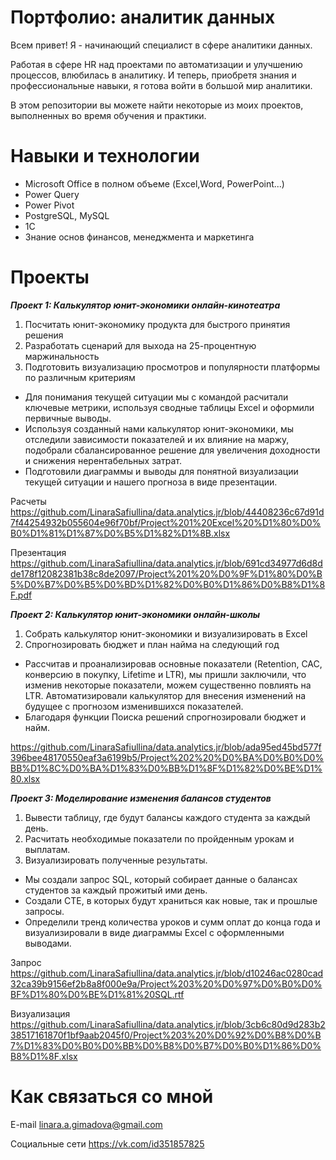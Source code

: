 # Портфолио: аналитик данных

Всем привет!
Я - начинающий специалист в  сфере аналитики данных.

Работая в сфере HR над проектами по автоматизации и улучшению процессов, влюбилась в аналитику. И теперь, приобретя знания и профессиональные навыки, я готова войти в большой мир аналитики.

В этом репозитории вы можете найти некоторые из моих проектов, выполненных во время обучения и практики. 

Навыки и технологии
=====================
- Microsoft Office в полном объеме (Excel,Word, PowerPoint...)
- Power Query 
- Power Pivot
- PostgreSQL, MySQL
- 1C
- Знание основ финансов, менеджмента и маркетинга

Проекты
=================
***Проект 1: Калькулятор юнит-экономики онлайн-кинотеатра***

1. Посчитать юнит-экономику продукта для быстрого принятия решения
2. Разработать сценарий для выхода на 25-процентную маржинальность
3. Подготовить визуализацию просмотров и популярности платформы по различным критериям

* Для понимания текущей ситуации мы с командой расчитали ключевые метрики, используя сводные таблицы  Excel и оформили первичные выводы.
* Используя созданный нами калькулятор юнит-экономики, мы отследили зависимости показателей и их влияние на маржу, подобрали сбалансированное решение для увеличения доходности и снижения нерентабельных затрат.
* Подготовили диаграммы и выводы для понятной визуализации текущей ситуации и нашего прогноза в виде презентации.


Расчеты 
<https://github.com/LinaraSafiullina/data.analytics.jr/blob/44408236c67d91d7f44254932b055604e96f70bf/Project%201%20Excel%20%D1%80%D0%B0%D1%81%D1%87%D0%B5%D1%82%D1%8B.xlsx>

Презентация
<https://github.com/LinaraSafiullina/data.analytics.jr/blob/691cd34977d6d8dde178f12082381b38c8de2097/Project%201%20%D0%9F%D1%80%D0%B5%D0%B7%D0%B5%D0%BD%D1%82%D0%B0%D1%86%D0%B8%D1%8F.pdf>

***Проект 2: Калькулятор юнит-экономики онлайн-школы***

1. Собрать калькулятор юнит-экономики и визуализировать в Excel
2. Спрогнозировать бюджет и план найма на следующий год

* Рассчитав и проанализировав основные показатели (Retention, CAC, конверсию в покупку, Lifetime и LTR), мы пришли заключили, что изменив некоторые показатели, можем существенно повлиять на LTR. Автоматизировали калькулятор для внесения изменений на будущее с прогнозом изменившихся показателей.
* Благодаря функции Поиска решений спрогнозировали бюджет и найм.

<https://github.com/LinaraSafiullina/data.analytics.jr/blob/ada95ed45bd577f396bee48170550eaf3a6199b5/Project%202%20%D0%BA%D0%B0%D0%BB%D1%8C%D0%BA%D1%83%D0%BB%D1%8F%D1%82%D0%BE%D1%80.xlsx>

***Проект 3: Моделирование изменения балансов студентов***

1. Вывести таблицу, где будут балансы каждого студента за каждый день.
2. Расчитать необходимые показатели по пройденным урокам и выплатам.
3. Визуализировать полученные результаты.

* Мы создали запрос SQL, который собирает данные о балансах студентов за каждый прожитый ими день.
* Создали СТЕ, в которых будут храниться как новые, так и прошлые запросы.
* Определили тренд количества уроков и сумм оплат до конца года и визуализировали в виде диаграммы Excel с оформленными выводами.

Запрос
<https://github.com/LinaraSafiullina/data.analytics.jr/blob/d10246ac0280cad32ca39b9156ef2b8a8f000e9a/Project%203%20%D0%97%D0%B0%D0%BF%D1%80%D0%BE%D1%81%20SQL.rtf>

Визуализация
<https://github.com/LinaraSafiullina/data.analytics.jr/blob/3cb6c80d9d283b238517161870f1bf9aab2045f0/Project%203%20%D0%92%D0%B8%D0%B7%D1%83%D0%B0%D0%BB%D0%B8%D0%B7%D0%B0%D1%86%D0%B8%D1%8F.xlsx>

Как связаться со мной
=====
E-mail
<linara.a.gimadova@gmail.com>

Социальные сети
<https://vk.com/id351857825>
